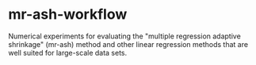 # mr-ash-workflow

Numerical experiments for evaluating the "multiple regression adaptive
shrinkage" (mr-ash) method and other linear regression methods that
are well suited for large-scale data sets.
